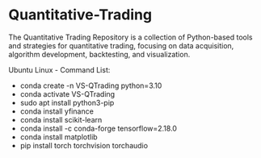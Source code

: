 # Quantitative-Trading
The Quantitative Trading Repository is a collection of Python-based tools and strategies for quantitative trading, focusing on data acquisition, algorithm development, backtesting, and visualization.

Ubuntu Linux - Command List:
- conda create -n VS-QTrading python=3.10 
- conda activate VS-QTrading
- sudo apt install python3-pip
- conda install yfinance
- conda install scikit-learn
- conda install -c conda-forge tensorflow=2.18.0
- conda install matplotlib
- pip install torch torchvision torchaudio